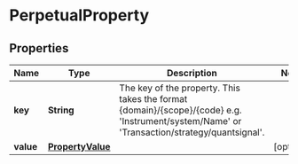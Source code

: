 

# PerpetualProperty


## Properties

| Name | Type | Description | Notes |
|------------ | ------------- | ------------- | -------------|
|**key** | **String** | The key of the property. This takes the format {domain}/{scope}/{code} e.g. &#39;Instrument/system/Name&#39; or &#39;Transaction/strategy/quantsignal&#39;. |  |
|**value** | [**PropertyValue**](PropertyValue.md) |  |  [optional] |



